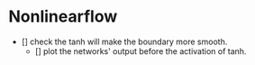 # Nonlinearflow
- [] check the tanh will make the boundary more smooth.
  - [] plot the networks' output before the activation of tanh.

